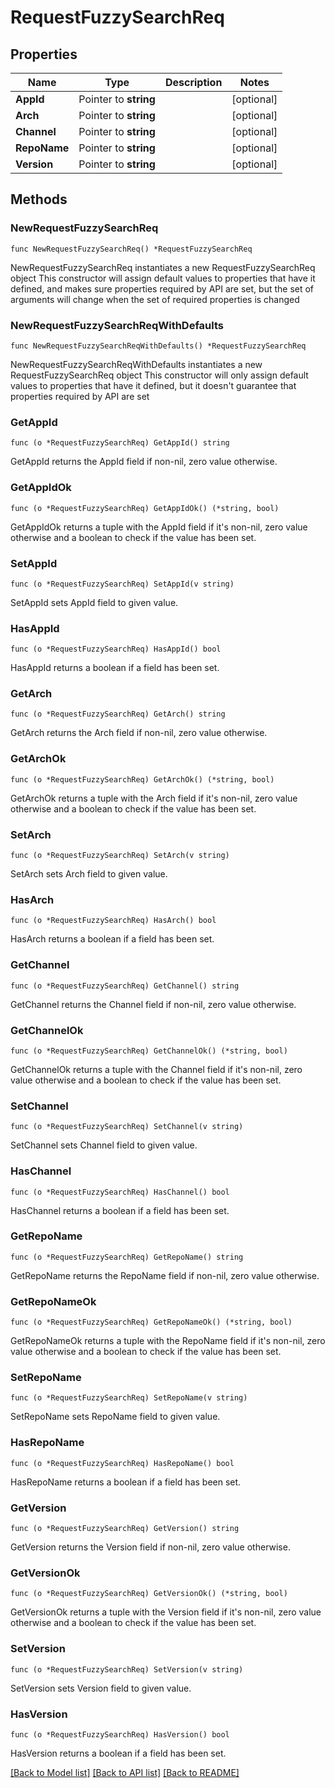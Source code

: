 # RequestFuzzySearchReq

## Properties

Name | Type | Description | Notes
------------ | ------------- | ------------- | -------------
**AppId** | Pointer to **string** |  | [optional] 
**Arch** | Pointer to **string** |  | [optional] 
**Channel** | Pointer to **string** |  | [optional] 
**RepoName** | Pointer to **string** |  | [optional] 
**Version** | Pointer to **string** |  | [optional] 

## Methods

### NewRequestFuzzySearchReq

`func NewRequestFuzzySearchReq() *RequestFuzzySearchReq`

NewRequestFuzzySearchReq instantiates a new RequestFuzzySearchReq object
This constructor will assign default values to properties that have it defined,
and makes sure properties required by API are set, but the set of arguments
will change when the set of required properties is changed

### NewRequestFuzzySearchReqWithDefaults

`func NewRequestFuzzySearchReqWithDefaults() *RequestFuzzySearchReq`

NewRequestFuzzySearchReqWithDefaults instantiates a new RequestFuzzySearchReq object
This constructor will only assign default values to properties that have it defined,
but it doesn't guarantee that properties required by API are set

### GetAppId

`func (o *RequestFuzzySearchReq) GetAppId() string`

GetAppId returns the AppId field if non-nil, zero value otherwise.

### GetAppIdOk

`func (o *RequestFuzzySearchReq) GetAppIdOk() (*string, bool)`

GetAppIdOk returns a tuple with the AppId field if it's non-nil, zero value otherwise
and a boolean to check if the value has been set.

### SetAppId

`func (o *RequestFuzzySearchReq) SetAppId(v string)`

SetAppId sets AppId field to given value.

### HasAppId

`func (o *RequestFuzzySearchReq) HasAppId() bool`

HasAppId returns a boolean if a field has been set.

### GetArch

`func (o *RequestFuzzySearchReq) GetArch() string`

GetArch returns the Arch field if non-nil, zero value otherwise.

### GetArchOk

`func (o *RequestFuzzySearchReq) GetArchOk() (*string, bool)`

GetArchOk returns a tuple with the Arch field if it's non-nil, zero value otherwise
and a boolean to check if the value has been set.

### SetArch

`func (o *RequestFuzzySearchReq) SetArch(v string)`

SetArch sets Arch field to given value.

### HasArch

`func (o *RequestFuzzySearchReq) HasArch() bool`

HasArch returns a boolean if a field has been set.

### GetChannel

`func (o *RequestFuzzySearchReq) GetChannel() string`

GetChannel returns the Channel field if non-nil, zero value otherwise.

### GetChannelOk

`func (o *RequestFuzzySearchReq) GetChannelOk() (*string, bool)`

GetChannelOk returns a tuple with the Channel field if it's non-nil, zero value otherwise
and a boolean to check if the value has been set.

### SetChannel

`func (o *RequestFuzzySearchReq) SetChannel(v string)`

SetChannel sets Channel field to given value.

### HasChannel

`func (o *RequestFuzzySearchReq) HasChannel() bool`

HasChannel returns a boolean if a field has been set.

### GetRepoName

`func (o *RequestFuzzySearchReq) GetRepoName() string`

GetRepoName returns the RepoName field if non-nil, zero value otherwise.

### GetRepoNameOk

`func (o *RequestFuzzySearchReq) GetRepoNameOk() (*string, bool)`

GetRepoNameOk returns a tuple with the RepoName field if it's non-nil, zero value otherwise
and a boolean to check if the value has been set.

### SetRepoName

`func (o *RequestFuzzySearchReq) SetRepoName(v string)`

SetRepoName sets RepoName field to given value.

### HasRepoName

`func (o *RequestFuzzySearchReq) HasRepoName() bool`

HasRepoName returns a boolean if a field has been set.

### GetVersion

`func (o *RequestFuzzySearchReq) GetVersion() string`

GetVersion returns the Version field if non-nil, zero value otherwise.

### GetVersionOk

`func (o *RequestFuzzySearchReq) GetVersionOk() (*string, bool)`

GetVersionOk returns a tuple with the Version field if it's non-nil, zero value otherwise
and a boolean to check if the value has been set.

### SetVersion

`func (o *RequestFuzzySearchReq) SetVersion(v string)`

SetVersion sets Version field to given value.

### HasVersion

`func (o *RequestFuzzySearchReq) HasVersion() bool`

HasVersion returns a boolean if a field has been set.


[[Back to Model list]](../README.md#documentation-for-models) [[Back to API list]](../README.md#documentation-for-api-endpoints) [[Back to README]](../README.md)


